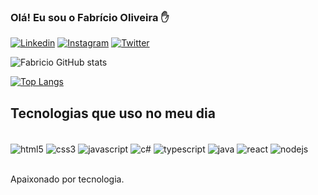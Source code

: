 ### Olá! Eu sou o Fabrício Oliveira  ✋

[![Linkedin](https://img.shields.io/badge/LinkedIn-0077B5?style=for-the-badge&logo=linkedin&logoColor=white)](https://www.linkedin.com/in/fabriciogoliveira/)
[![Instagram](https://img.shields.io/badge/Instagram-E4405F?style=for-the-badge&logo=instagram&logoColor=white)](https://www.instagram.com/faahtri/)
[![Twitter](https://img.shields.io/badge/Twitter-1DA1F2?style=for-the-badge&logo=twitter&logoColor=white)](https://twitter.com/fagoliveira)

![Fabricio GitHub stats](https://github-readme-stats.vercel.app/api?username=DeveloperFabricio&show_icons=true&theme=onedark)

[![Top Langs](https://github-readme-stats.vercel.app/api/top-langs/?username=DeveloperFabricio)](https://github.com/anuraghazra/github-readme-stats)

## Tecnologias que uso no meu dia

<div style="display: inline-block"><br/>
<img align="center" alt="html5" src="https://img.shields.io/badge/HTML5-E34F26?style=for-the-badge&logo=html5&logoColor=white"/>
<img align="center" alt="css3" src="https://img.shields.io/badge/CSS3-1572B6?style=for-the-badge&logo=css3&logoColor=white"/>
<img align="center" alt="javascript" src="https://img.shields.io/badge/JavaScript-F7DF1E?style=for-the-badge&logo=javascript&logoColor=black"/>
<img align="center" alt="c#" src="https://img.shields.io/badge/C%23-239120?style=for-the-badge&logo=c-sharp&logoColor=white"/>
<img align="center" alt="typescript" src="https://img.shields.io/badge/TypeScript-007ACC?style=for-the-badge&logo=typescript&logoColor=white"/>
<img align="center" alt="java" src="https://img.shields.io/badge/Java-ED8B00?style=for-the-badge&logo=openjdk&logoColor=white"/>
<img align="center" alt="react" src="https://img.shields.io/badge/React-20232A?style=for-the-badge&logo=react&logoColor=61DAFB"/>
<img align="center" alt="nodejs" src="https://img.shields.io/badge/Node.js-43853D?style=for-the-badge&logo=node.js&logoColor=white"/>
<div/><br/>

Apaixonado por tecnologia.

